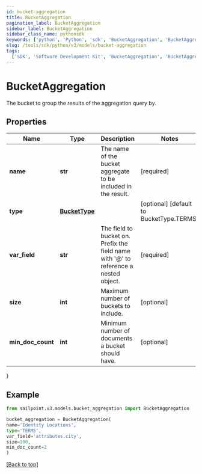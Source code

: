 ```yaml
---
id: bucket-aggregation
title: BucketAggregation
pagination_label: BucketAggregation
sidebar_label: BucketAggregation
sidebar_class_name: pythonsdk
keywords: ['python', 'Python', 'sdk', 'BucketAggregation', 'BucketAggregation']
slug: /tools/sdk/python/v3/models/bucket-aggregation
tags:
  ['SDK', 'Software Development Kit', 'BucketAggregation', 'BucketAggregation']
---
```


# BucketAggregation

The bucket to group the results of the aggregation query by.

## Properties

| Name | Type | Description | Notes |
| --- | --- | --- | --- |
| **name** | **str** | The name of the bucket aggregate to be included in the result. | [required] |
| **type** | [**BucketType**](bucket-type) |  | [optional] [default to BucketType.TERMS] |
| **var_field** | **str** | The field to bucket on. Prefix the field name with '@' to reference a nested object. | [required] |
| **size** | **int** | Maximum number of buckets to include. | [optional] |
| **min_doc_count** | **int** | Minimum number of documents a bucket should have. | [optional] |

}

## Example

```python
from sailpoint.v3.models.bucket_aggregation import BucketAggregation

bucket_aggregation = BucketAggregation(
name='Identity Locations',
type='TERMS',
var_field='attributes.city',
size=100,
min_doc_count=2
)

```

[[Back to top]](#)
